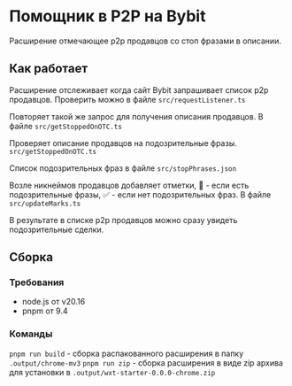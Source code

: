 # Помощник в P2P на Bybit

Расширение отмечающее p2p продавцов со стоп фразами в описании.

## Как работает

Расширение отслеживает когда сайт Bybit запрашивает список p2p продавцов. Проверить можно в файле `src/requestListener.ts`

Повторяет такой же запрос для получения описания продавцов. В файле `src/getStoppedOnOTC.ts`

Проверяет описание продавцов на подозрительные фразы. `src/getStoppedOnOTC.ts`

Список подозрительных фраз в файле `src/stopPhrases.json`

Возле никнеймов продавцов добавляет отметки, 🛑 - если есть подозрительные фразы, ✅ - если нет подозрительных фраз. В файле `src/updateMarks.ts`

В результате в списке p2p продавцов можно сразу увидеть подозрительные сделки.

## Сборка

### Требования

- node.js от v20.16
- pnpm от 9.4

### Команды

`pnpm run build` - сборка распакованного расширения в папку `.output/chrome-mv3`
`pnpm run zip` - сборка расширения в виде zip архива для установки в `.output/wxt-starter-0.0.0-chrome.zip`
